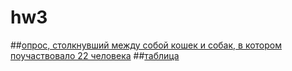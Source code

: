 # hw3
##[опрос, столкнувший между собой кошек и собак, в котором поучаствовало 22 человека](https://docs.google.com/forms/d/1XAWYSznQu9ZDs94r7YX8JLcxT6AOJ2NqkhQG6h73eNw/edit)
##[таблица](https://docs.google.com/spreadsheets/d/10xVCZCeYbxCZvC7x36wLefNeoPs1VBJ8QtDiAqGve7I/edit#gid=28877241&fvid=997065429)
